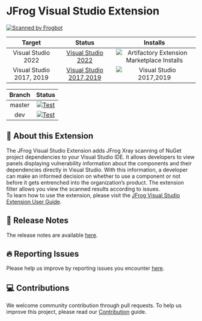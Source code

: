 ﻿# JFrog Visual Studio Extension
[![Scanned by Frogbot](https://raw.github.com/jfrog/frogbot/master/images/frogbot-badge.png)](https://github.com/jfrog/frogbot#readme)


|          Target          |                                                                           Status                                                                            |                                                                                  Installs                                                                                   |
|:------------------------:|:-----------------------------------------------------------------------------------------------------------------------------------------------------------:|:---------------------------------------------------------------------------------------------------------------------------------------------------------------------------:|
|    Visual Studio 2022    | [Visual Studio 2022](https://marketplace.visualstudio.com/items?itemName=JFrog.JFrogV2)  | ![Artifactory Extension Marketplace Installs](https://img.shields.io/visual-studio-marketplace/i/JFrog.JFrogV2?label=marketplace%20installs&color=blue&style=for-the-badge) |
| Visual Studio 2017, 2019 | [Visual Studio 2017,2019](https://marketplace.visualstudio.com/items?itemName=JFrog.JFrog) |           ![Visual Studio 2017,2019](https://img.shields.io/visual-studio-marketplace/i/JFrog.JFrog?label=marketplace%20installs&color=blue&style=for-the-badge)            |


| Branch |                                                                                                                                                                                            Status                                                                                                                                                                                            |
|:------:|:--------------------------------------------------------------------------------------------------------------------------------------------------------------------------------------------------------------------------------------------------------------------------------------------------------------------------------------------------------------------------------------------:|
| master | [![Test](https://github.com/jfrog/jfrog-visual-studio-extension/actions/workflows/tests.yml/badge.svg?branch=master)](https://github.com/jfrog/jfrog-visual-studio-extension/actions/workflows/tests.yml?query=branch%master) |
|  dev   |     [![Test](https://github.com/jfrog/jfrog-visual-studio-extension/actions/workflows/tests.yml/badge.svg?branch=dev)](https://github.com/jfrog/jfrog-visual-studio-extension/actions/workflows/tests.yml?query=branch%3Adev)      |

## 🤖 About this Extension
The JFrog Visual Studio Extension adds JFrog Xray scanning of NuGet project dependencies to your Visual Studio IDE. It allows developers to view panels displaying vulnerability information about the components and their dependencies directly in Visual Studio. With this information, a developer can make an informed decision on whether to use a component or not before it gets entrenched into the organization’s product. The extension filter allows you view the scanned results according to issues. <br>
To learn how to use the extension, please visit the [JFrog Visual Studio Extension User Guide](https://jfrog.com/help/r/jfrog-integrations-documentation/jfrog-visual-studio-extension).

## 🥏 Release Notes
The release notes are available [here](https://github.com/jfrog/jfrog-visual-studio-extension/releases).

## 🔥 Reporting Issues
Please help us improve by reporting issues you encounter [here](https://github.com/jfrog/jfrog-visual-studio-extension/issues).

## 💻 Contributions
We welcome community contribution through pull requests. To help us improve this project, please read our [Contribution](https://github.com/jfrog/jfrog-visual-studio-extension/blob/master/CONTRIBUTING.md) guide.

